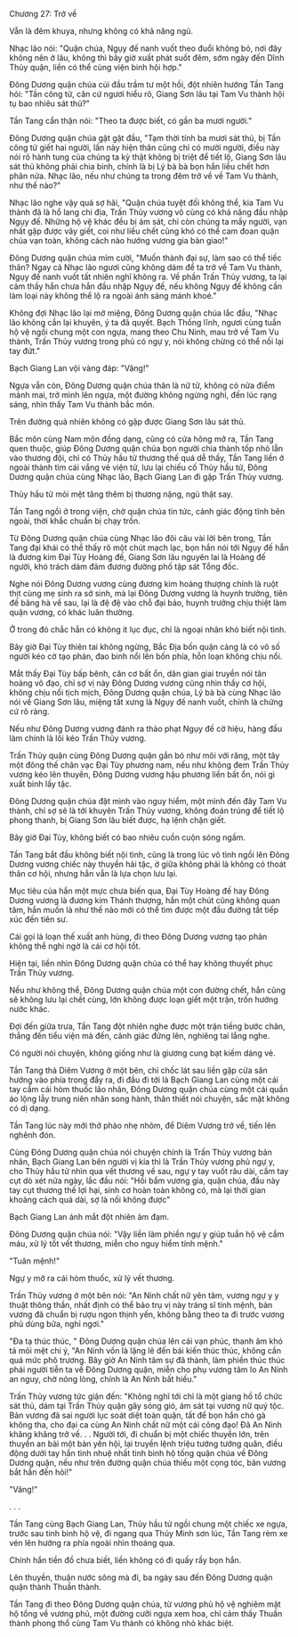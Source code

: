 




Chương 27: Trở về


Vẫn là đêm khuya, nhưng không có khả năng ngủ.

Nhạc lão nói: "Quận chúa, Ngụy đế nanh vuốt theo đuổi không bỏ, nơi đây không nên ở lâu, không thì bây giờ xuất phát suốt đêm, sớm ngày đến Dĩnh Thủy quận, liền có thể cùng viện binh hội hợp."

Đông Dương quận chúa cúi đầu trầm tư một hồi, đột nhiên hướng Tần Tang hỏi: "Tần công tử, căn cứ ngươi hiểu rõ, Giang Sơn lâu tại Tam Vu thành hội tụ bao nhiêu sát thủ?"

Tần Tang cẩn thận nói: "Theo ta được biết, có gần ba mươi người."

Đông Dương quận chúa gật gật đầu, "Tạm thời tính ba mươi sát thủ, bị Tần công tử giết hai người, lần này hiện thân cũng chỉ có mười người, điều này nói rõ hành tung của chúng ta kỳ thật không bị triệt để tiết lộ, Giang Sơn lâu sát thủ không phải chia binh, chính là bị Lý bà bà bọn hắn liều chết hơn phân nửa. Nhạc lão, nếu như chúng ta trong đêm trở về về Tam Vu thành, như thế nào?"

Nhạc lão nghe vậy quá sợ hãi, "Quận chúa tuyệt đối không thể, kia Tam Vu thành đã là hổ lang chi địa, Trấn Thủy vương vô cùng có khả năng đầu nhập Ngụy đế. Những hộ vệ khác đều bị ám sát, chỉ còn chúng ta mấy người, vạn nhất gặp được vây giết, coi như liều chết cũng khó có thể cam đoan quận chúa vạn toàn, không cách nào hướng vương gia bàn giao!"

Đông Dương quận chúa mỉm cười, "Muốn thành đại sự, làm sao có thể tiếc thân? Ngay cả Nhạc lão ngươi cũng không dám để ta trở về Tam Vu thành, Ngụy đế nanh vuốt tất nhiên nghĩ không ra. Về phần Trấn Thủy vương, ta lại cảm thấy hắn chưa hẳn đầu nhập Ngụy đế, nếu không Ngụy đế không cần làm loại này không thể lộ ra ngoài ánh sáng mánh khoé."

Không đợi Nhạc lão lại mở miệng, Đông Dương quận chúa lắc đầu, "Nhạc lão không cần lại khuyên, ý ta đã quyết. Bạch Thống lĩnh, ngươi cùng tuần hộ vệ ngồi chung một con ngựa, mang theo Chu Ninh, mau trở về Tam Vu thành, Trấn Thủy vương trong phủ có ngự y, nói không chừng có thể nối lại tay đứt."

Bạch Giang Lan vội vàng đáp: "Vâng!"

Ngựa vẫn còn, Đông Dương quận chúa thân là nữ tử, không có nửa điểm mảnh mai, trở mình lên ngựa, một đường không ngừng nghỉ, đến lúc rạng sáng, nhìn thấy Tam Vu thành bắc môn.

Trên đường quả nhiên không có gặp được Giang Sơn lâu sát thủ.

Bắc môn cùng Nam môn đồng dạng, cũng có cửa hông mở ra, Tần Tang quen thuộc, giúp Đông Dương quận chúa bọn người chia thành tốp nhỏ lẫn vào thương đội, chỉ có Thủy hầu tử thương thế quá dễ thấy, Tần Tang liền ở ngoài thành tìm cái vắng vẻ viện tử, lưu lại chiếu cố Thủy hầu tử, Đông Dương quận chúa cùng Nhạc lão, Bạch Giang Lan đi gặp Trấn Thủy vương.

Thủy hầu tử mỏi mệt tăng thêm bị thương nặng, ngủ thật say.

Tần Tang ngồi ở trong viện, chờ quận chúa tin tức, cảnh giác động tĩnh bên ngoài, thời khắc chuẩn bị chạy trốn.

Từ Đông Dương quận chúa cùng Nhạc lão đôi câu vài lời bên trong, Tần Tang đại khái có thể thấy rõ một chút mạch lạc, bọn hắn nói tới Ngụy đế hẳn là đương kim Đại Tùy Hoàng đế, Giang Sơn lâu nguyên lai là Hoàng đế người, khó trách dám đảm đương đường phố tập sát Tổng đốc.

Nghe nói Đông Dương vương cùng đương kim hoàng thượng chính là ruột thịt cùng mẹ sinh ra sở sinh, mà lại Đông Dương vương là huynh trưởng, tiên đế băng hà về sau, lại là đệ đệ vào chỗ đại bảo, huynh trưởng chịu thiệt làm quận vương, có khác luân thường.

Ở trong đó chắc hẳn có không ít lục đục, chỉ là ngoại nhân khó biết nội tình.

Bây giờ Đại Tùy thiên tai không ngừng, Bắc Địa bốn quận càng là có vô số người kéo cờ tạo phản, đao binh nổi lên bốn phía, hỗn loạn không chịu nổi.

Mắt thấy Đại Tùy bấp bênh, căn cơ bất ổn, dân gian giai truyền nói tân hoàng vô đạo, chỉ sợ vị này Đông Dương vương cũng nhìn thấy cơ hội, không chịu nổi tịch mịch, Đông Dương quận chúa, Lý bà bà cùng Nhạc lão nói về Giang Sơn lâu, miệng tất xưng là Ngụy đế nanh vuốt, chính là chứng cứ rõ ràng.

Nếu như Đông Dương vương đánh ra thảo phạt Ngụy đế cờ hiệu, hàng đầu làm chính là lôi kéo Trấn Thủy vương.

Trấn Thủy quận cùng Đông Dương quận gắn bó như môi với răng, một tây một đông thế chân vạc Đại Tùy phương nam, nếu như không đem Trấn Thủy vương kéo lên thuyền, Đông Dương vương hậu phương liền bất ổn, nói gì xuất binh lấy tặc.

Đông Dương quận chúa đặt mình vào nguy hiểm, một mình đến đây Tam Vu thành, chỉ sợ sẽ là tới khuyên Trấn Thủy vương, không đoán trúng để tiết lộ phong thanh, bị Giang Sơn lâu biết được, hạ lệnh chặn giết.

Bây giờ Đại Tùy, không biết có bao nhiêu cuồn cuộn sóng ngầm.

Tần Tang bắt đầu không biết nội tình, cũng là trong lúc vô tình ngồi lên Đông Dương vương chiếc này thuyền hải tặc, ở giữa không phải là không có thoát thân cơ hội, nhưng hắn vẫn là lựa chọn lưu lại.

Mục tiêu của hắn một mực chưa biến qua, Đại Tùy Hoàng đế hay Đông Dương vương là đương kim Thánh thượng, hắn một chút cũng không quan tâm, hắn muốn là như thế nào mới có thể tìm được một đầu đường tắt tiếp xúc đến tiên sư.

Cái gọi là loạn thế xuất anh hùng, đi theo Đông Dương vương tạo phản không thể nghi ngờ là cái cơ hội tốt.

Hiện tại, liền nhìn Đông Dương quận chúa có thể hay không thuyết phục Trấn Thủy vương.

Nếu như không thể, Đông Dương quận chúa một con đường chết, hắn cũng sẽ không lưu lại chết cùng, lớn không được loạn giết một trận, trốn hướng nước khác.

Đợi đến giữa trưa, Tần Tang đột nhiên nghe được một trận tiếng bước chân, thẳng đến tiểu viện mà đến, cảnh giác đứng lên, nghiêng tai lắng nghe.

Có người nói chuyện, không giống như là giương cung bạt kiếm dáng vẻ.

Tần Tang thả Diêm Vương ở một bên, chỉ chốc lát sau liền gặp cửa sân hướng vào phía trong đẩy ra, đi đầu đi tới là Bạch Giang Lan cùng một cái tay cầm cái hòm thuốc lão nhân, Đông Dương quận chúa cùng một cái quần áo lộng lẫy trung niên nhân song hành, thân thiết nói chuyện, sắc mặt không có dị dạng.

Tần Tang lúc này mới thở phào nhẹ nhõm, để Diêm Vương trở về, tiến lên nghênh đón.

Cùng Đông Dương quận chúa nói chuyện chính là Trấn Thủy vương bản nhân, Bạch Giang Lan bên người vị kia thì là Trấn Thủy vương phủ ngự y, cho Thủy hầu tử nhìn qua vết thương về sau, ngự y tay vuốt râu dài, cầm tay cụt dò xét nửa ngày, lắc đầu nói: "Hồi bẩm vương gia, quận chúa, đầu này tay cụt thương thế lợi hại, sinh cơ hoàn toàn không có, mà lại thời gian khoảng cách quá dài, sợ là nối không được"

Bạch Giang Lan ánh mắt đột nhiên ảm đạm.

Đông Dương quận chúa nói: "Vậy liền làm phiền ngự y giúp tuần hộ vệ cầm máu, xử lý tốt vết thương, miễn cho nguy hiểm tính mệnh."

"Tuân mệnh!"

Ngự y mở ra cái hòm thuốc, xử lý vết thương.

Trấn Thủy vương ở một bên nói: "An Ninh chất nữ yên tâm, vương ngự y y thuật thông thần, nhất định có thể bảo trụ vị này tráng sĩ tính mệnh, bản vương đã chuẩn bị rượu ngon thịnh yến, không bằng theo ta đi trước vương phủ dùng bữa, nghỉ ngơi."

"Đa tạ thúc thúc, " Đông Dương quận chúa lên cái vạn phúc, thanh âm khó tả mỏi mệt chi ý, "An Ninh vốn là lặng lẽ đến bái kiến thúc thúc, không cần quá mức phô trương. Bây giờ An Ninh tâm sự đã thành, làm phiền thúc thúc phái người tiễn ta về Đông Dương quận, miễn cho phụ vương tâm lo An Ninh an nguy, chờ nóng lòng, chính là An Ninh bất hiếu."

Trấn Thủy vương tức giận đến: "Không nghĩ tới chỉ là một giang hồ tổ chức sát thủ, dám tại Trấn Thủy quận gây sóng gió, ám sát tại vương nữ quý tộc. Bản vương đã sai người lục soát diệt toàn quận, tất để bọn hắn chó gà không tha, cho đại ca cùng An Ninh chất nữ một cái công đạo! Đã An Ninh khăng khăng trở về. . . Người tới, đi chuẩn bị một chiếc thuyền lớn, trên thuyền an bài một bàn yến hội, lại truyền lệnh triệu tướng tướng quân, điều động dưới tay hắn tinh nhuệ nhất tinh binh hộ tống quận chúa về Đông Dương quận, nếu như trên đường quận chúa thiếu một cọng tóc, bản vương bắt hắn đến hỏi!"

"Vâng!"

. . .

Tần Tang cùng Bạch Giang Lan, Thủy hầu tử ngồi chung một chiếc xe ngựa, trước sau tinh binh hộ vệ, đi ngang qua Thúy Minh sơn lúc, Tần Tang rèm xe vén lên hướng ra phía ngoài nhìn thoáng qua.

Chính hắn tiền đồ chưa biết, liền không có đi quấy rầy bọn hắn.

Lên thuyền, thuận nước sông mà đi, ba ngày sau đến Đông Dương quận quận thành Thuần thành.

Tần Tang đi theo Đông Dương quận chúa, từ vương phủ hộ vệ nghiêm mật hộ tống về vương phủ, một đường cưỡi ngựa xem hoa, chỉ cảm thấy Thuần thành phong thổ cùng Tam Vu thành có không nhỏ khác biệt.





